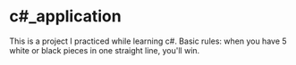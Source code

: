 # c#_application
This is a project I practiced while learning c#. Basic rules: when you have 5 white or black pieces in one straight line, you'll win.
